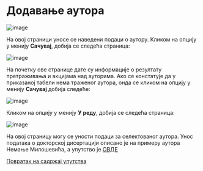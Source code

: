 # Додавање аутора

 ![image](https://user-images.githubusercontent.com/29538544/174439606-6a7082d1-aedd-4cb8-a505-689047baac52.png)

На овој страници уносе се наведени подаци о аутору. Кликом на опцију у менију **Сачувај**, добија се следећа страница:

![image](https://user-images.githubusercontent.com/29538544/174439632-370b9b61-eeca-4a42-a738-5140bd5cc9d8.png)
 
На почетку ове странице дате су информације о резултату претраживања и акцијама над ауторима. Ако се констатује да у приказаној табели нема траженог аутора, онда се кликом на опцију у менију **Сачувај** добија следеће: 

![image](https://user-images.githubusercontent.com/29538544/174439675-5928f781-a585-485c-b388-ad8523ffe773.png)
 
Кликом на опцију у менију **У реду**, добија се следећа страница:

![image](https://user-images.githubusercontent.com/29538544/174439692-fed8317e-b3cc-432b-932b-aa310dd729db.png)
 
На овој страницу могу се уности подаци за селектованог аутора. Унос података о докторској дисертацији описано је на примеру аутора Немање Милошевића, а упутство је  [ОВДЕ](../../unosPodataka.md)

[Повратак на садржај упутства](../../../uputstvoDigitalnaDisertacija.md#садржај)
